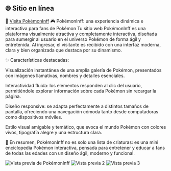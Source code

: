 ## 🌐 Sitio en línea

🔗 [Visita PokémonInff](https://miavasqueztel.github.io/pokemoninff.github.io/)
🎮 PokémonInff: una experiencia dinámica e interactiva para fans de Pokémon
Tu sitio web PokémonInff es una plataforma visualmente atractiva y completamente interactiva, diseñada para sumergir al usuario en el universo Pokémon de forma ágil y entretenida. Al ingresar, el visitante es recibido con una interfaz moderna, clara y bien organizada que destaca por su dinamismo.

✨ Características destacadas:

Visualización instantánea de una amplia galería de Pokémon, presentados con imágenes llamativas, nombres y detalles esenciales.

Interactividad fluida: los elementos responden al clic del usuario, permitiéndole explorar información sobre cada Pokémon sin recargar la página.

Diseño responsive: se adapta perfectamente a distintos tamaños de pantalla, ofreciendo una navegación cómoda tanto desde computadoras como dispositivos móviles.

Estilo visual amigable y temático, que evoca el mundo Pokémon con colores vivos, tipografía alegre y una estructura clara.

🚀 En resumen, PokémonInff no es solo una lista de criaturas: es una mini enciclopedia Pokémon interactiva, pensada para entretener y educar a fans de todas las edades con un diseño ágil, moderno y funcional.

![Vista previa de PokémonInff](https://i.ibb.co/9kv51XTr/imageone.jpg)
![Vista previa 2](https://i.ibb.co/bxrpXML/imagetwo.jpg)
![Vista previa 3](https://i.ibb.co/xSLMz16k/image3.jpg)
